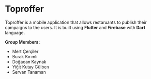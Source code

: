 # Toproffer
 
Toproffer is a mobile application that allows restaruants to publish their campaigns to the users. It is built using **Flutter** and **Firebase** with **Dart** language. 
  
**Group Members:**  
* Mert Çerçiler  
* Burak Kırımlı  
* Doğacan Kaynak  
* Yiğit Kutay Gülben  
* Servan Tanaman  
